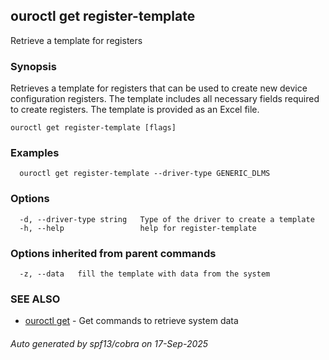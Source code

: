 ## ouroctl get register-template

Retrieve a template for registers

### Synopsis

Retrieves a template for registers that can be used to create new device configuration registers.
The template includes all necessary fields required to create registers.
The template is provided as an Excel file.

```
ouroctl get register-template [flags]
```

### Examples

```
  ouroctl get register-template --driver-type GENERIC_DLMS
```

### Options

```
  -d, --driver-type string   Type of the driver to create a template
  -h, --help                 help for register-template
```

### Options inherited from parent commands

```
  -z, --data   fill the template with data from the system
```

### SEE ALSO

* [ouroctl get](ouroctl_get.md)	 - Get commands to retrieve system data

###### Auto generated by spf13/cobra on 17-Sep-2025
